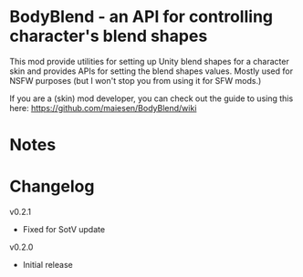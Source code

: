 # BodyBlend - an API for controlling character's blend shapes

This mod provide utilities for setting up Unity blend shapes for a character skin and provides APIs for setting the blend shapes values. Mostly used for NSFW purposes (but I won't stop you from using it for SFW mods.)

If you are a (skin) mod developer, you can check out the guide to using this here: https://github.com/maiesen/BodyBlend/wiki

# Notes

# Changelog
v0.2.1
- Fixed for SotV update

v0.2.0
- Initial release